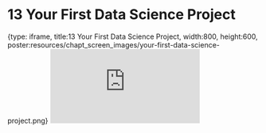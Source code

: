 # 13 Your First Data Science Project
 
{type: iframe, title:13 Your First Data Science Project, width:800, height:600, poster:resources/chapt_screen_images/your-first-data-science-project.png}
![](https://datatrail-jhu.github.io/DataTrail_ReOrg/no_toc/your-first-data-science-project.html)
 

 
